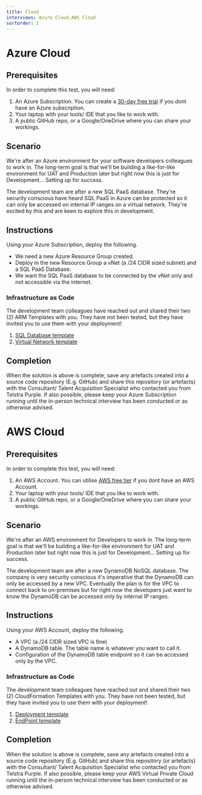 ```yaml
---
title: Cloud
interviews: Azure Cloud,AWS Cloud
sortorder: 1
---
```


# Azure Cloud

## Prerequisites

In order to complete this test, you will need:

1. An Azure Subscription. You can create a [30-day free trial](https://azure.microsoft.com/en-au/free/) if you dont have an Azure subscription.
2. Your laptop with your tools/ IDE that you like to work with.
3. A public GitHub repo, or a Google/OneDrive where you can share your workings.

## Scenario

We're after an Azure environment for your software developers colleagues to work in. The long-term goal is that we'll be building a like-for-like environment for UAT and Production later but right now this is just for Development… Setting up for success.

The development team are after a new SQL PaaS database. They're security conscious have heard SQL PaaS in Azure can be protected so it can only be accessed on internal IP ranges on a virtual network. They're excited by this and are keen to explore this in development.

## Instructions

Using your Azure Subscription, deploy the following.

- We need a new Azure Resource Group created.
- Deploy in the new Resource Group a vNet (a /24 CIDR sized subnet) and a SQL PaaS Database.
- We want the SQL PaaS database to be connected by the vNet only and not accessible via the internet.

### Infrastructure as Code

The development team colleagues have reached out and shared their two (2) ARM Templates with you. They have not been tested, but they have invited you to use them with your deployment!

1. [SQL Database template](./code/sqldatabase.json)
2. [Virtual Network template](/code/networking.json)

## Completion

When the solution is above is complete, save any artefacts created into a source code repository (E.g. GitHub) and share this repository (or artefacts) with the Consultant/ Talent Acquisition Specialist who contacted you from Telstra Purple. If also possible, please keep your Azure Subscription running until the in-person technical interview has been conducted or as otherwise advised.

# AWS Cloud

## Prerequisites

In order to complete this test, you will need:

1. An AWS Account. You can utilise [AWS free tier](https://aws.amazon.com/free/) if you dont have an AWS Account.
2. Your laptop with your tools/ IDE that you like to work with.
3. A public GitHub repo, or a Google/OneDrive where you can share your workings.

## Scenario

We're after an AWS environment for Developers to work in. The long-term goal is that we'll be building a like-for-like environment for UAT and Production later but right now this is just for Development… Setting up for success.

The development team are after a new DynamoDB NoSQL database. The company is very security conscious it's imperative that the DynamoDB can only be accessed by a new VPC. Eventually the plan is for the VPC to connect back to on-premises but for right now the developers just want to know the DynamoDB can be accessed only by internal IP ranges.

## Instructions

Using your AWS Account, deploy the following.

- A VPC (a /24 CIDR sized VPC is fine)
- A DynamoDB table. The table name is whatever you want to call it.
- Configuration of the DynamoDB table endpoint so it can be accessed only by the VPC.

### Infrastructure as Code

The development team colleagues have reached out and shared their two (2) CloudFormation Templates with you. They have not been tested, but they have invited you to use them with your deployment!

1. [Deployment template](code/deployment.yaml)
2. [EndPoint template](code/endpoint.yaml)

## Completion

When the solution is above is complete, save any artefacts created into a source code repository (E.g. GitHub) and share this repository (or artefacts) with the Consultant/ Talent Acquisition Specialist who contacted you from Telstra Purple. If also possible, please keep your AWS Virtual Private Cloud running until the in-person technical interview has been conducted or as otherwise advised.
